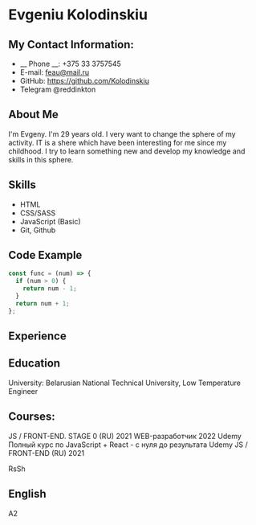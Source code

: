 # Evgeniu Kolodinskiu
## My Contact Information:
* __ Phone __: +375 33 3757545
* E-mail: feau@mail.ru
* GitHub: https://github.com/Kolodinskiu
* Telegram @reddinkton
## About Me
I'm Evgeny. I'm 29 years old. I very want to change the sphere of my activity. IT is a shere which have been interesting for me since my childhood. I try to learn something new and develop my knowledge and skills in this sphere.

## Skills
* HTML
* CSS/SASS
* JavaScript (Basic)
* Git, Github

## Code Example
```javascript
const func = (num) => {
  if (num > 0) {
    return num - 1;
  }
  return num + 1;
};
```
## Experience
## Education
University: Belarusian National Technical University, Low Temperature Engineer
## Courses:
JS / FRONT-END. STAGE 0 (RU) 2021
WEB-разработчик 2022 Udemy
Полный курс по JavaScript + React - с нуля до результата  Udemy
JS / FRONT-END (RU) 2021

RsSh

## English
A2